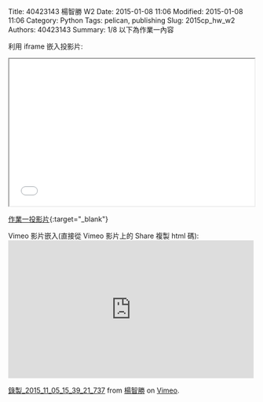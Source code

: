Title: 40423143 楊智勝 W2
Date: 2015-01-08 11:06
Modified: 2015-01-08 11:06
Category: Python
Tags: pelican, publishing
Slug: 2015cp_hw_w2
Authors: 40423143
Summary: 1/8
以下為作業一內容

利用 iframe 嵌入投影片:

<iframe src="simplest2.html" width="500" height="300"></iframe>

[作業一投影片](simplest2.html){:target="_blank"}



Vimeo 影片嵌入(直接從 Vimeo 影片上的 Share 複製 html 碼):<iframe src="https://player.vimeo.com/video/144729250" width="500" height="281" frameborder="0" webkitallowfullscreen mozallowfullscreen allowfullscreen></iframe> <p><a href="https://vimeo.com/144729250">錄製_2015_11_05_15_39_21_737</a> from <a href="https://vimeo.com/user44207171">楊智勝</a> on <a href="https://vimeo.com">Vimeo</a>.</p>

